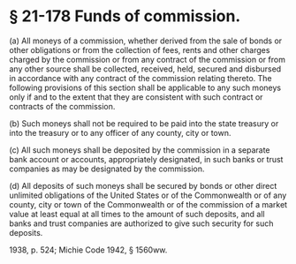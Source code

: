 # § 21-178 Funds of commission.

<p>(a) All moneys of a commission, whether derived from the sale of bonds or other obligations or from the collection of fees, rents and other charges charged by the commission or from any contract of the commission or from any other source shall be collected, received, held, secured and disbursed in accordance with any contract of the commission relating thereto. The following provisions of this section shall be applicable to any such moneys only if and to the extent that they are consistent with such contract or contracts of the commission.</p><p>(b) Such moneys shall not be required to be paid into the state treasury or into the treasury or to any officer of any county, city or town.</p><p>(c) All such moneys shall be deposited by the commission in a separate bank account or accounts, appropriately designated, in such banks or trust companies as may be designated by the commission.</p><p>(d) All deposits of such moneys shall be secured by bonds or other direct unlimited obligations of the United States or of the Commonwealth or of any county, city or town of the Commonwealth or of the commission of a market value at least equal at all times to the amount of such deposits, and all banks and trust companies are authorized to give such security for such deposits.</p><p>1938, p. 524; Michie Code 1942, § 1560ww.</p>